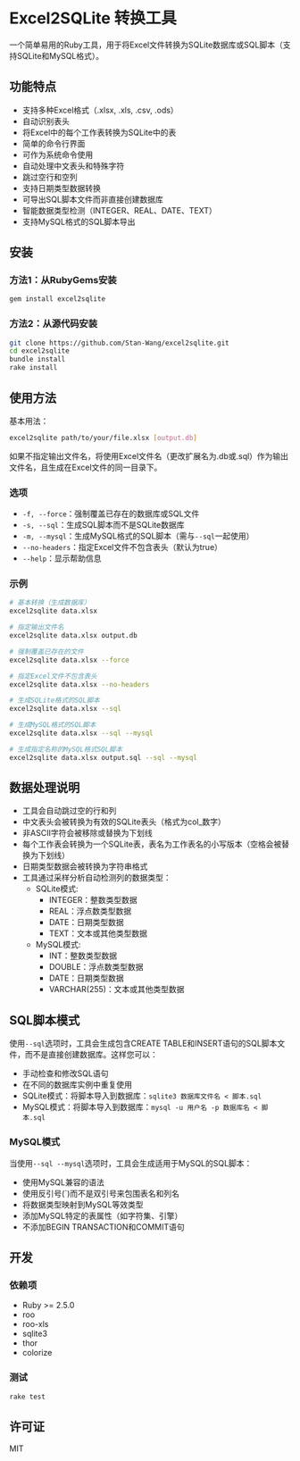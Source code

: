 # Excel2SQLite 转换工具

一个简单易用的Ruby工具，用于将Excel文件转换为SQLite数据库或SQL脚本（支持SQLite和MySQL格式）。

## 功能特点

- 支持多种Excel格式（.xlsx, .xls, .csv, .ods）
- 自动识别表头
- 将Excel中的每个工作表转换为SQLite中的表
- 简单的命令行界面
- 可作为系统命令使用
- 自动处理中文表头和特殊字符
- 跳过空行和空列
- 支持日期类型数据转换
- 可导出SQL脚本文件而非直接创建数据库
- 智能数据类型检测（INTEGER、REAL、DATE、TEXT）
- 支持MySQL格式的SQL脚本导出

## 安装

### 方法1：从RubyGems安装

```bash
gem install excel2sqlite
```

### 方法2：从源代码安装

```bash
git clone https://github.com/Stan-Wang/excel2sqlite.git
cd excel2sqlite
bundle install
rake install
```

## 使用方法

基本用法：

```bash
excel2sqlite path/to/your/file.xlsx [output.db]
```

如果不指定输出文件名，将使用Excel文件名（更改扩展名为.db或.sql）作为输出文件名，且生成在Excel文件的同一目录下。

### 选项

- `-f, --force`：强制覆盖已存在的数据库或SQL文件
- `-s, --sql`：生成SQL脚本而不是SQLite数据库
- `-m, --mysql`：生成MySQL格式的SQL脚本（需与`--sql`一起使用）
- `--no-headers`：指定Excel文件不包含表头（默认为true）
- `--help`：显示帮助信息

### 示例

```bash
# 基本转换（生成数据库）
excel2sqlite data.xlsx

# 指定输出文件名
excel2sqlite data.xlsx output.db

# 强制覆盖已存在的文件
excel2sqlite data.xlsx --force

# 指定Excel文件不包含表头
excel2sqlite data.xlsx --no-headers

# 生成SQLite格式的SQL脚本
excel2sqlite data.xlsx --sql

# 生成MySQL格式的SQL脚本
excel2sqlite data.xlsx --sql --mysql

# 生成指定名称的MySQL格式SQL脚本
excel2sqlite data.xlsx output.sql --sql --mysql
```

## 数据处理说明

- 工具会自动跳过空的行和列
- 中文表头会被转换为有效的SQLite表头（格式为col_数字）
- 非ASCII字符会被移除或替换为下划线
- 每个工作表会转换为一个SQLite表，表名为工作表名的小写版本（空格会被替换为下划线）
- 日期类型数据会被转换为字符串格式
- 工具通过采样分析自动检测列的数据类型：
  - SQLite模式:
    - INTEGER：整数类型数据
    - REAL：浮点数类型数据
    - DATE：日期类型数据
    - TEXT：文本或其他类型数据
  - MySQL模式:
    - INT：整数类型数据
    - DOUBLE：浮点数类型数据
    - DATE：日期类型数据
    - VARCHAR(255)：文本或其他类型数据

## SQL脚本模式

使用`--sql`选项时，工具会生成包含CREATE TABLE和INSERT语句的SQL脚本文件，而不是直接创建数据库。这样您可以：

- 手动检查和修改SQL语句
- 在不同的数据库实例中重复使用
- SQLite模式：将脚本导入到数据库：`sqlite3 数据库文件名 < 脚本.sql`
- MySQL模式：将脚本导入到数据库：`mysql -u 用户名 -p 数据库名 < 脚本.sql`

### MySQL模式

当使用`--sql --mysql`选项时，工具会生成适用于MySQL的SQL脚本：

- 使用MySQL兼容的语法
- 使用反引号(`)而不是双引号来包围表名和列名
- 将数据类型映射到MySQL等效类型
- 添加MySQL特定的表属性（如字符集、引擎）
- 不添加BEGIN TRANSACTION和COMMIT语句

## 开发

### 依赖项

- Ruby >= 2.5.0
- roo
- roo-xls
- sqlite3
- thor
- colorize

### 测试

```bash
rake test
```

## 许可证

MIT